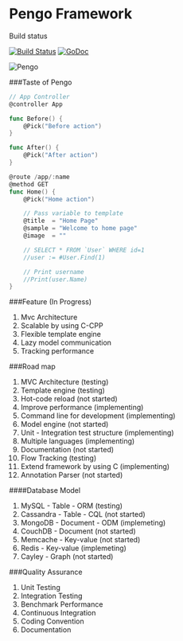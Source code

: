 # Pengo Framework

Build status

[![Build Status](https://travis-ci.org/penlook/pengo.svg)](https://travis-ci.org/penlook/pengo)
[![GoDoc](https://godoc.org/github.com/penlook/pengo?status.svg)](https://godoc.org/github.com/penlook/pengo)

![Pengo](http://s16.postimg.org/g7no9g5k5/Capture.png)

###Taste of Pengo

```go
// App Controller
@controller App

func Before() {
	@Pick("Before action")
}

func After() {
	@Pick("After action")
}

@route /app/:name
@method GET
func Home() {
	@Pick("Home action")

	// Pass variable to template
	@title  = "Home Page"
	@sample = "Welcome to home page"
	@image  = ""

	// SELECT * FROM `User` WHERE id=1
	//user := #User.Find(1)

	// Print username
	//Print(user.Name)
}
```

###Feature (In Progress)

1. Mvc Architecture
2. Scalable by using C-CPP
3. Flexible template engine
4. Lazy model communication
5. Tracking performance

###Road map

1. MVC Architecture (testing)
2. Template engine (testing)
3. Hot-code reload (not started)
4. Improve performance (implementing)
5. Command line for development (implementing)
6. Model engine (not started)
7. Unit - Integration test structure (implementing)
8. Multiple languages (implementing)
9. Documentation (not started)
10. Flow Tracking (testing)
11. Extend framework by using C (implementing)
12. Annotation Parser (not started)

####Database Model

1. MySQL      -   Table      - ORM  (testing)
2. Cassandra  -   Table      - CQL  (not started)
3. MongoDB    -   Document   - ODM  (implemeting)
4. CouchDB    -   Document          (not started)
5. Memcache   -   Key-value         (not started)
4. Redis      -   Key-value         (implemeting)
5. Cayley     -   Graph             (not started)

###Quality Assurance

1. Unit Testing
2. Integration Testing
3. Benchmark Performance
2. Continuous Integration
3. Coding Convention
4. Documentation


